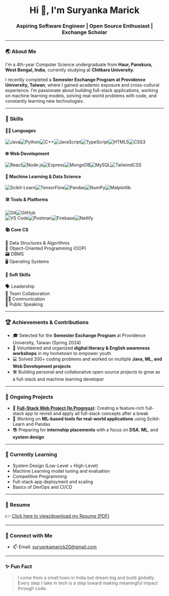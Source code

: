 <h1 align="center">Hi 👋, I'm Suryanka Marick</h1>
<h3 align="center">Aspiring Software Engineer | Open Source Enthusiast | Exchange Scholar</h3>

---

### 🌏 About Me

I'm a 4th-year Computer Science undergraduate from **Haur, Panskura, West Bengal, India**, currently studying at **Chitkara University**.

I recently completed a **Semester Exchange Program at Providence University, Taiwan**, where I gained academic exposure and cross-cultural experience. I’m passionate about building full-stack applications, working on machine learning models, solving real-world problems with code, and constantly learning new technologies.

---

### 🧠 Skills

#### 👨‍💻 Languages  
![Java](https://img.shields.io/badge/Java-007396?style=for-the-badge&logo=java&logoColor=white)![Python](https://img.shields.io/badge/Python-3776AB?style=for-the-badge&logo=python&logoColor=white)![C++](https://img.shields.io/badge/C++-00599C?style=for-the-badge&logo=cplusplus&logoColor=white)![JavaScript](https://img.shields.io/badge/JavaScript-F7DF1E?style=for-the-badge&logo=javascript&logoColor=black)![TypeScript](https://img.shields.io/badge/TypeScript-3178C6?style=for-the-badge&logo=typescript&logoColor=white)![HTML5](https://img.shields.io/badge/HTML5-E34F26?style=for-the-badge&logo=html5&logoColor=white)![CSS3](https://img.shields.io/badge/CSS3-1572B6?style=for-the-badge&logo=css3&logoColor=white)  

#### 🌐 Web Development  
![React](https://img.shields.io/badge/React-20232A?style=for-the-badge&logo=react&logoColor=61DAFB)![Node.js](https://img.shields.io/badge/Node.js-339933?style=for-the-badge&logo=nodedotjs&logoColor=white)![Express](https://img.shields.io/badge/Express.js-000000?style=for-the-badge&logo=express&logoColor=white)![MongoDB](https://img.shields.io/badge/MongoDB-47A248?style=for-the-badge&logo=mongodb&logoColor=white)![MySQL](https://img.shields.io/badge/MySQL-4479A1?style=for-the-badge&logo=mysql&logoColor=white)![TailwindCSS](https://img.shields.io/badge/Tailwind_CSS-38B2AC?style=for-the-badge&logo=tailwind-css&logoColor=white)  

#### 🤖 Machine Learning & Data Science  
![Scikit-Learn](https://img.shields.io/badge/Scikit--Learn-F7931E?style=for-the-badge&logo=scikit-learn&logoColor=white)![TensorFlow](https://img.shields.io/badge/TensorFlow-FF6F00?style=for-the-badge&logo=tensorflow&logoColor=white)![Pandas](https://img.shields.io/badge/Pandas-150458?style=for-the-badge&logo=pandas&logoColor=white)![NumPy](https://img.shields.io/badge/NumPy-013243?style=for-the-badge&logo=numpy&logoColor=white)![Matplotlib](https://img.shields.io/badge/Matplotlib-11557C?style=for-the-badge&logo=matplotlib&logoColor=white)  

#### 🛠 Tools & Platforms  
![Git](https://img.shields.io/badge/Git-F05032?style=for-the-badge&logo=git&logoColor=white)![GitHub](https://img.shields.io/badge/GitHub-181717?style=for-the-badge&logo=github&logoColor=white)  
![VS Code](https://img.shields.io/badge/VS%20Code-007ACC?style=for-the-badge&logo=visual-studio-code&logoColor=white)![Postman](https://img.shields.io/badge/Postman-FF6C37?style=for-the-badge&logo=postman&logoColor=white)![Firebase](https://img.shields.io/badge/Firebase-FFCA28?style=for-the-badge&logo=firebase&logoColor=black)![Netlify](https://img.shields.io/badge/Netlify-00C7B7?style=for-the-badge&logo=netlify&logoColor=white)  

#### 📚 Core CS  
🧠 Data Structures & Algorithms  
🧱 Object-Oriented Programming (OOP)  
🗃️ DBMS  
🖥️ Operating Systems  

#### 💬 Soft Skills  
🗣 Leadership  
🤝 Team Collaboration  
🧑‍🏫 Communication  
🎤 Public Speaking  

---

### 🏆 Achievements & Contributions

- 🎓 Selected for the **Semester Exchange Program** at Providence University, Taiwan (Spring 2024)
- 🌱 Volunteered and organized **digital literacy & English awareness workshops** in my hometown to empower youth
- 💻 Solved 200+ coding problems and worked on multiple **Java, ML, and Web Development projects**
- 🛠 Building personal and collaborative open-source projects to grow as a full-stack and machine learning developer

---

### 📌 Ongoing Projects

- 🔨 **[Full-Stack Web Project (In Progress)]()**: Creating a feature-rich full-stack app to revisit and apply all full-stack concepts after a break
- 🤖 Working on **ML-based tools for real-world applications** using Scikit-Learn and Pandas
- 📚 Preparing for **internship placements** with a focus on **DSA**, **ML**, and **system design**

---

### 🌱 Currently Learning

- System Design (Low-Level + High-Level)
- Machine Learning model tuning and evaluation
- Competitive Programming
- Full-stack app deployment and scaling
- Basics of DevOps and CI/CD

---

### 📄 Resume

👉 [Click here to view/download my Resume (PDF)](./suryanka-marick-resume-2.pdf)

---

### 🤝 Connect with Me

- 📫 Email: suryankamarick20@gmail.com

---

### ✨ Fun Fact

> I come from a small town in India but dream big and build globally. Every step I take in tech is a step toward making meaningful impact through code.
